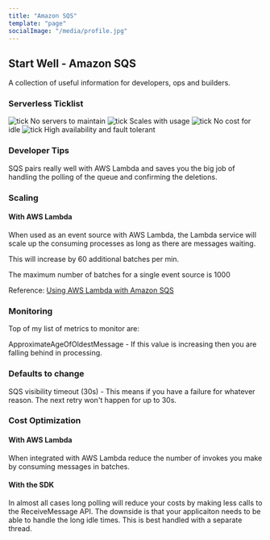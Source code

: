 ```yaml
---
title: "Amazon SQS"
template: "page"
socialImage: "/media/profile.jpg"
---
```


## Start Well - Amazon SQS

A collection of useful information for developers, ops and builders.

### Serverless Ticklist

![tick](media/icons8-tick-box-48.png) No servers to maintain
![tick](media/icons8-tick-box-48.png) Scales with usage
![tick](media/icons8-tick-box-48.png) No cost for idle
![tick](media/icons8-tick-box-48.png) High availability and fault tolerant

### Developer Tips

SQS pairs really well with AWS Lambda and saves you the big job of handling the polling of the queue and confirming the 
deletions.

### Scaling

#### With AWS Lambda
When used as an event source with AWS Lambda, the Lambda service will scale up the consuming processes as long as there
are messages waiting.

This will increase by 60 additional batches per min.

The maximum number of batches for a single event source is 1000

Reference: [Using AWS Lambda with Amazon SQS](https://docs.aws.amazon.com/lambda/latest/dg/with-sqs.html)


### Monitoring

Top of my list of metrics to monitor are:

ApproximateAgeOfOldestMessage - If this value is increasing then you are falling behind in processing.

### Defaults to change

SQS visibility timeout (30s) - This means if you have a failure for whatever reason. The next retry won't happen for up
to 30s.

### Cost Optimization

#### With AWS Lambda

When integrated with AWS Lambda reduce the number of invokes you make by consuming messages in batches.

#### With the SDK

In almost all cases long polling will reduce your costs by making less calls to the ReceiveMessage API. The downside is 
that your applicaiton needs to be able to handle the long idle times. This is best handled with a separate thread.
